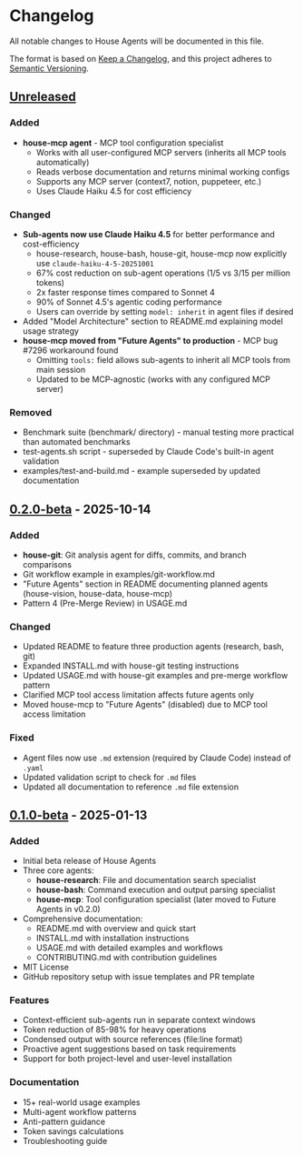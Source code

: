 # Changelog

All notable changes to House Agents will be documented in this file.

The format is based on [Keep a Changelog](https://keepachangelog.com/en/1.0.0/),
and this project adheres to [Semantic Versioning](https://semver.org/spec/v2.0.0.html).

## [Unreleased]

### Added
- **house-mcp agent** - MCP tool configuration specialist
  - Works with all user-configured MCP servers (inherits all MCP tools automatically)
  - Reads verbose documentation and returns minimal working configs
  - Supports any MCP server (context7, notion, puppeteer, etc.)
  - Uses Claude Haiku 4.5 for cost efficiency

### Changed
- **Sub-agents now use Claude Haiku 4.5** for better performance and cost-efficiency
  - house-research, house-bash, house-git, house-mcp now explicitly use `claude-haiku-4-5-20251001`
  - 67% cost reduction on sub-agent operations ($1/$5 vs $3/$15 per million tokens)
  - 2x faster response times compared to Sonnet 4
  - 90% of Sonnet 4.5's agentic coding performance
  - Users can override by setting `model: inherit` in agent files if desired
- Added "Model Architecture" section to README.md explaining model usage strategy
- **house-mcp moved from "Future Agents" to production** - MCP bug #7296 workaround found
  - Omitting `tools:` field allows sub-agents to inherit all MCP tools from main session
  - Updated to be MCP-agnostic (works with any configured MCP server)

### Removed
- Benchmark suite (benchmark/ directory) - manual testing more practical than automated benchmarks
- test-agents.sh script - superseded by Claude Code's built-in agent validation
- examples/test-and-build.md - example superseded by updated documentation

## [0.2.0-beta] - 2025-10-14

### Added
- **house-git**: Git analysis agent for diffs, commits, and branch comparisons
- Git workflow example in examples/git-workflow.md
- "Future Agents" section in README documenting planned agents (house-vision, house-data, house-mcp)
- Pattern 4 (Pre-Merge Review) in USAGE.md

### Changed
- Updated README to feature three production agents (research, bash, git)
- Expanded INSTALL.md with house-git testing instructions
- Updated USAGE.md with house-git examples and pre-merge workflow pattern
- Clarified MCP tool access limitation affects future agents only
- Moved house-mcp to "Future Agents" (disabled) due to MCP tool access limitation

### Fixed
- Agent files now use `.md` extension (required by Claude Code) instead of `.yaml`
- Updated validation script to check for `.md` files
- Updated all documentation to reference `.md` file extension

## [0.1.0-beta] - 2025-01-13

### Added
- Initial beta release of House Agents
- Three core agents:
  - **house-research**: File and documentation search specialist
  - **house-bash**: Command execution and output parsing specialist
  - **house-mcp**: Tool configuration specialist (later moved to Future Agents in v0.2.0)
- Comprehensive documentation:
  - README.md with overview and quick start
  - INSTALL.md with installation instructions
  - USAGE.md with detailed examples and workflows
  - CONTRIBUTING.md with contribution guidelines
- MIT License
- GitHub repository setup with issue templates and PR template

### Features
- Context-efficient sub-agents run in separate context windows
- Token reduction of 85-98% for heavy operations
- Condensed output with source references (file:line format)
- Proactive agent suggestions based on task requirements
- Support for both project-level and user-level installation

### Documentation
- 15+ real-world usage examples
- Multi-agent workflow patterns
- Anti-pattern guidance
- Token savings calculations
- Troubleshooting guide

[Unreleased]: https://github.com/houseworthe/house-agents/compare/v0.2.0-beta...HEAD
[0.2.0-beta]: https://github.com/houseworthe/house-agents/compare/v0.1.0-beta...v0.2.0-beta
[0.1.0-beta]: https://github.com/houseworthe/house-agents/releases/tag/v0.1.0-beta
